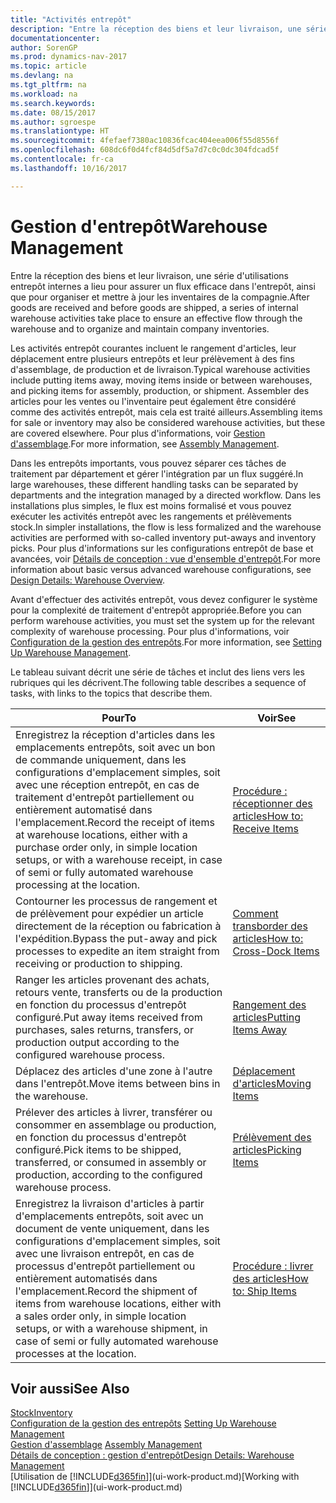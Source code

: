 ```yaml
---
title: "Activités entrepôt"
description: "Entre la réception des biens et leur livraison, une série d'utilisations entrepôt internes a lieu pour assurer un flux efficace dans l'entrepôt, ainsi que pour organiser et mettre à jour les inventaires de la compagnie."
documentationcenter: 
author: SorenGP
ms.prod: dynamics-nav-2017
ms.topic: article
ms.devlang: na
ms.tgt_pltfrm: na
ms.workload: na
ms.search.keywords: 
ms.date: 08/15/2017
ms.author: sgroespe
ms.translationtype: HT
ms.sourcegitcommit: 4fefaef7380ac10836fcac404eea006f55d8556f
ms.openlocfilehash: 608dc6f0d4fcf84d5df5a7d7c0c0dc304fdcad5f
ms.contentlocale: fr-ca
ms.lasthandoff: 10/16/2017

---
```

# <a name="warehouse-management"></a><span data-ttu-id="22cd5-103">Gestion d'entrepôt</span><span class="sxs-lookup"><span data-stu-id="22cd5-103">Warehouse Management</span></span>
<span data-ttu-id="22cd5-104">Entre la réception des biens et leur livraison, une série d'utilisations entrepôt internes a lieu pour assurer un flux efficace dans l'entrepôt, ainsi que pour organiser et mettre à jour les inventaires de la compagnie.</span><span class="sxs-lookup"><span data-stu-id="22cd5-104">After goods are received and before goods are shipped, a series of internal warehouse activities take place to ensure an effective flow through the warehouse and to organize and maintain company inventories.</span></span>

<span data-ttu-id="22cd5-105">Les activités entrepôt courantes incluent le rangement d'articles, leur déplacement entre plusieurs entrepôts et leur prélèvement à des fins d'assemblage, de production et de livraison.</span><span class="sxs-lookup"><span data-stu-id="22cd5-105">Typical warehouse activities include putting items away, moving items inside or between warehouses, and picking items for assembly, production, or shipment.</span></span> <span data-ttu-id="22cd5-106">Assembler des articles pour les ventes ou l'inventaire peut également être considéré comme des activités entrepôt, mais cela est traité ailleurs.</span><span class="sxs-lookup"><span data-stu-id="22cd5-106">Assembling items for sale or inventory may also be considered warehouse activities, but these are covered elsewhere.</span></span> <span data-ttu-id="22cd5-107">Pour plus d'informations, voir [Gestion d'assemblage](assembly-assemble-items.md).</span><span class="sxs-lookup"><span data-stu-id="22cd5-107">For more information, see [Assembly Management](assembly-assemble-items.md).</span></span>  

<span data-ttu-id="22cd5-108">Dans les entrepôts importants, vous pouvez séparer ces tâches de traitement par département et gérer l'intégration par un flux suggéré.</span><span class="sxs-lookup"><span data-stu-id="22cd5-108">In large warehouses, these different handling tasks can be separated by departments and the integration managed by a directed workflow.</span></span> <span data-ttu-id="22cd5-109">Dans les installations plus simples, le flux est moins formalisé et vous pouvez exécuter les activités entrepôt avec les rangements et prélèvements stock.</span><span class="sxs-lookup"><span data-stu-id="22cd5-109">In simpler installations, the flow is less formalized and the warehouse activities are performed with so-called inventory put-aways and inventory picks.</span></span> <span data-ttu-id="22cd5-110">Pour plus d'informations sur les configurations entrepôt de base et avancées, voir [Détails de conception : vue d'ensemble d'entrepôt](design-details-warehouse-overview.md).</span><span class="sxs-lookup"><span data-stu-id="22cd5-110">For more information about basic versus advanced warehouse configurations, see [Design Details: Warehouse Overview](design-details-warehouse-overview.md).</span></span>

<span data-ttu-id="22cd5-111">Avant d'effectuer des activités entrepôt, vous devez configurer le système pour la complexité de traitement d'entrepôt appropriée.</span><span class="sxs-lookup"><span data-stu-id="22cd5-111">Before you can perform warehouse activities, you must set the system up for the relevant complexity of warehouse processing.</span></span> <span data-ttu-id="22cd5-112">Pour plus d'informations, voir [Configuration de la gestion des entrepôts](warehouse-setup-warehouse.md).</span><span class="sxs-lookup"><span data-stu-id="22cd5-112">For more information, see [Setting Up Warehouse Management](warehouse-setup-warehouse.md).</span></span>

 <span data-ttu-id="22cd5-113">Le tableau suivant décrit une série de tâches et inclut des liens vers les rubriques qui les décrivent.</span><span class="sxs-lookup"><span data-stu-id="22cd5-113">The following table describes a sequence of tasks, with links to the topics that describe them.</span></span>   

|<span data-ttu-id="22cd5-114">**Pour**</span><span class="sxs-lookup"><span data-stu-id="22cd5-114">**To**</span></span>|<span data-ttu-id="22cd5-115">**Voir**</span><span class="sxs-lookup"><span data-stu-id="22cd5-115">**See**</span></span>|  
|------------|-------------|  
|<span data-ttu-id="22cd5-116">Enregistrez la réception d'articles dans les emplacements entrepôts, soit avec un bon de commande uniquement, dans les configurations d'emplacement simples, soit avec une réception entrepôt, en cas de traitement d'entrepôt partiellement ou entièrement automatisé dans l'emplacement.</span><span class="sxs-lookup"><span data-stu-id="22cd5-116">Record the receipt of items at warehouse locations, either with a purchase order only, in simple location setups, or with a warehouse receipt, in case of semi or fully automated warehouse processing at the location.</span></span>|[<span data-ttu-id="22cd5-117">Procédure : réceptionner des articles</span><span class="sxs-lookup"><span data-stu-id="22cd5-117">How to: Receive Items</span></span>](warehouse-how-receive-items.md)|
|<span data-ttu-id="22cd5-118">Contourner les processus de rangement et de prélèvement pour expédier un article directement de la réception ou fabrication à l'expédition.</span><span class="sxs-lookup"><span data-stu-id="22cd5-118">Bypass the put-away and pick processes to expedite an item straight from receiving or production to shipping.</span></span>|[<span data-ttu-id="22cd5-119">Comment transborder des articles</span><span class="sxs-lookup"><span data-stu-id="22cd5-119">How to: Cross-Dock Items</span></span>](warehouse-how-to-cross-dock-items.md)|    
|<span data-ttu-id="22cd5-120">Ranger les articles provenant des achats, retours vente, transferts ou de la production en fonction du processus d'entrepôt configuré.</span><span class="sxs-lookup"><span data-stu-id="22cd5-120">Put away items received from purchases, sales returns, transfers, or production output according to the configured warehouse process.</span></span>|[<span data-ttu-id="22cd5-121">Rangement des articles</span><span class="sxs-lookup"><span data-stu-id="22cd5-121">Putting Items Away</span></span>](warehouse-put-away-items.md)|
|<span data-ttu-id="22cd5-122">Déplacez des articles d'une zone à l'autre dans l'entrepôt.</span><span class="sxs-lookup"><span data-stu-id="22cd5-122">Move items between bins in the warehouse.</span></span>|[<span data-ttu-id="22cd5-123">Déplacement d'articles</span><span class="sxs-lookup"><span data-stu-id="22cd5-123">Moving Items</span></span>](warehouse-move-items.md)|
|<span data-ttu-id="22cd5-124">Prélever des articles à livrer, transférer ou consommer en assemblage ou production, en fonction du processus d'entrepôt configuré.</span><span class="sxs-lookup"><span data-stu-id="22cd5-124">Pick items to be shipped, transferred, or consumed in assembly or production, according to the configured warehouse process.</span></span>|[<span data-ttu-id="22cd5-125">Prélèvement des articles</span><span class="sxs-lookup"><span data-stu-id="22cd5-125">Picking Items</span></span>](warehouse-pick-items.md)|
|<span data-ttu-id="22cd5-126">Enregistrez la livraison d'articles à partir d'emplacements entrepôts, soit avec un document de vente uniquement, dans les configurations d'emplacement simples, soit avec une livraison entrepôt, en cas de processus d'entrepôt partiellement ou entièrement automatisés dans l'emplacement.</span><span class="sxs-lookup"><span data-stu-id="22cd5-126">Record the shipment of items from warehouse locations, either with a sales order only, in simple location setups, or with a warehouse shipment, in case of semi or fully automated warehouse processes at the location.</span></span>|[<span data-ttu-id="22cd5-127">Procédure : livrer des articles</span><span class="sxs-lookup"><span data-stu-id="22cd5-127">How to: Ship Items</span></span>](warehouse-how-ship-items.md)|  

## <a name="see-also"></a><span data-ttu-id="22cd5-128">Voir aussi</span><span class="sxs-lookup"><span data-stu-id="22cd5-128">See Also</span></span>  
 [<span data-ttu-id="22cd5-129">Stock</span><span class="sxs-lookup"><span data-stu-id="22cd5-129">Inventory</span></span>](inventory-manage-inventory.md)  
 <span data-ttu-id="22cd5-130">[Configuration de la gestion des entrepôts](warehouse-setup-warehouse.md)   </span><span class="sxs-lookup"><span data-stu-id="22cd5-130">[Setting Up Warehouse Management](warehouse-setup-warehouse.md)   </span></span>  
 <span data-ttu-id="22cd5-131">[Gestion d'assemblage](assembly-assemble-items.md)  </span><span class="sxs-lookup"><span data-stu-id="22cd5-131">[Assembly Management](assembly-assemble-items.md)  </span></span>  
[<span data-ttu-id="22cd5-132">Détails de conception : gestion d'entrepôt</span><span class="sxs-lookup"><span data-stu-id="22cd5-132">Design Details: Warehouse Management</span></span>](design-details-warehouse-management.md)  
 <span data-ttu-id="22cd5-133">[Utilisation de [!INCLUDE[d365fin](includes/d365fin_md.md)]](ui-work-product.md)</span><span class="sxs-lookup"><span data-stu-id="22cd5-133">[Working with [!INCLUDE[d365fin](includes/d365fin_md.md)]](ui-work-product.md)</span></span>  

